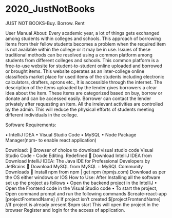 # 2020_JustNotBooks
JUST NOT BOOKS-Buy. Borrow. Rent

User Manual
About:
Every academic year, a lot of things gets exchanged among students within colleges and schools. This approach of borrowing items from their fellow students becomes a problem when the required item is not available within the college or it may be in use. Issues of these traditional methods can be resolved using a common platform among students from different colleges and schools. This common platform is a free-to-use website for student-to-student online uploaded and borrowed or brought items.
This website operates as an inter-college online classifieds market place for used items of the students including electronic calculators, drafters, aprons etc., It is accessible through the internet. The description of the items uploaded by the lender gives borrowers a clear idea about the item. These items are categorized based on buy, borrow or donate and can be accessed easily. Borrower can contact the lender privately after requesting an item. All the irrelevant activities are controlled by the admin. This will reduce the physical efforts of students meeting different individuals in the college.

Software Requirements:

•	IntelliJ IDEA
•	Visual Studio Code
•	MySQL
•	Node Package Manager(npm- to enable react application)

Download:
	Browser of choice to download visual studio code Visual Studio Code - Code Editing. Redefined
	Download IntelliJ IDEA from Download IntelliJ IDEA: The Java IDE for Professional Developers by JetBrains
	Download MySQL from MySQL :: MySQL Community Downloads
	Install npm from npm | get npm (npmjs.com)
Download as per the OS either windows or IOS
How to Use:
After Installing all the software set up the project as follows
•	Open the backend project in the IntelliJ
•	Open the Frontend code in the Visual Studio code
•	To start the project, Open command prompt and run the following commands
$create-react-app  [projectFrontendName] // If project isn’t created
$[projectFrontendName] //If project is already present
$npm start
This will open the project in the browser
Register and login for the access of application.




